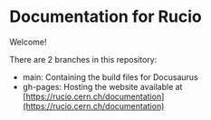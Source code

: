 # Documentation for Rucio

Welcome!

There are 2 branches in this repository:

- main: Containing the build files for Docusaurus
- gh-pages: Hosting the website available at [https://rucio.cern.ch/documentation](https://rucio.cern.ch/documentation)
